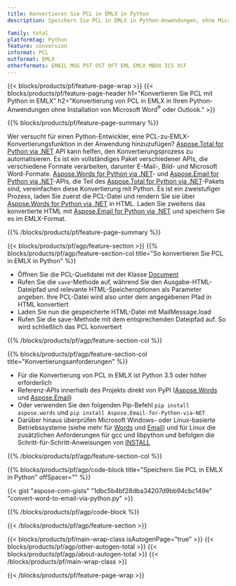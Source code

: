 ```yaml
---
title: Konvertieren Sie PCL in EMLX in Python
description: Speichern Sie PCL in EMLX in Python-Anwendungen, ohne Microsoft Word oder Outlook zu verwenden

family: total
platformtag: Python
feature: conversion
informat: PCL
outformat: EMLX
otherformats: EMAIL MSG PST OST OFT EML EMLX MBOX ICS VCF
---
```

{{< blocks/products/pf/feature-page-wrap >}}
{{< blocks/products/pf/feature-page-header h1="Konvertieren Sie PCL mit Python in EMLX" h2="Konvertierung von PCL in EMLX in Ihren Python-Anwendungen ohne Installation von Microsoft Word<sup>&reg;</sup> oder Outlook." >}}

{{% blocks/products/pf/feature-page-summary %}}

Wer versucht für einen Python-Entwickler, eine PCL-zu-EMLX-Konvertierungsfunktion in der Anwendung hinzuzufügen? [Aspose.Total for Python via .NET](https://products.aspose.com/total/python-net/) API kann helfen, den Konvertierungsprozess zu automatisieren. Es ist ein vollständiges Paket verschiedener APIs, die verschiedene Formate verarbeiten, darunter E-Mail-, Bild- und Microsoft Word-Formate. [Aspose.Words for Python via .NET](https://products.aspose.com/words/python-net/)- und [Aspose.Email for Python via .NET](https://products.aspose.com/email/python-net/)-APIs, die Teil des [Aspose.Total for Python via .NET](https://products.aspose.com/total/python-net/)-Pakets sind, vereinfachen diese Konvertierung mit Python. Es ist ein zweistufiger Prozess, laden Sie zuerst die PCL-Datei und rendern Sie sie über [Aspose.Words for Python via .NET](https://products.aspose.com/words/python-net/) in HTML. Laden Sie zweitens das konvertierte HTML mit [Aspose.Email for Python via .NET](https://products.aspose.com/email/python-net/) und speichern Sie es im EMLX-Format.

{{% /blocks/products/pf/feature-page-summary %}}

{{< blocks/products/pf/agp/feature-section >}}
{{% blocks/products/pf/agp/feature-section-col title="So konvertieren Sie PCL in EMLX in Python" %}}

- Öffnen Sie die PCL-Quelldatei mit der Klasse [Document](https://reference.aspose.com/words/python-net/aspose.words/document/)
- Rufen Sie die `save`-Methode auf, während Sie den Ausgabe-HTML-Dateipfad und relevante HTML-Speicheroptionen als Parameter angeben. Ihre PCL-Datei wird also unter dem angegebenen Pfad in HTML konvertiert
- Laden Sie nun die gespeicherte HTML-Datei mit MailMessage.load
- Rufen Sie die save-Methode mit dem entsprechenden Dateipfad auf. So wird schließlich das PCL konvertiert

{{% /blocks/products/pf/agp/feature-section-col %}}

{{% blocks/products/pf/agp/feature-section-col title="Konvertierungsanforderungen" %}}

- Für die Konvertierung von PCL in EMLX ist Python 3.5 oder höher erforderlich
- Referenz-APIs innerhalb des Projekts direkt von PyPI ([Aspose.Words](https://pypi.org/project/aspose-words/) und [Aspose.Email](https://pypi.org/project/Aspose.Email-for-Python-via-NET/))
- Oder verwenden Sie den folgenden Pip-Befehl ```pip install aspose.words``` und ```pip install Aspose.Email-for-Python-via-NET``` 
- Darüber hinaus überprüfen Microsoft Windows- oder Linux-basierte Betriebssysteme (siehe mehr für [Words](https://docs.aspose.com/words/python-net/system-requirements/) und [Email](https://docs.aspose.com/email/python-net/system-requirements/)) und für Linux die zusätzlichen Anforderungen für gcc und libpython und befolgen die Schritt-für-Schritt-Anweisungen von [INSTALL](https://docs.aspose.com/words/python-net/installation/)
 

{{% /blocks/products/pf/agp/feature-section-col %}}

{{% blocks/products/pf/agp/code-block title="Speichern Sie PCL in EMLX in Python" offSpacer="" %}}

{{< gist "aspose-com-gists" "1dbc5b4bf28dba34207d9bb94cbc149e" "convert-word-to-email-via-python.py" >}}

{{% /blocks/products/pf/agp/code-block %}}

{{< /blocks/products/pf/agp/feature-section >}}

{{< blocks/products/pf/main-wrap-class isAutogenPage="true" >}}
{{< blocks/products/pf/agp/other-autogen-total >}}
{{< blocks/products/pf/agp/about-autogen-total >}}
{{< /blocks/products/pf/main-wrap-class >}}

{{< /blocks/products/pf/feature-page-wrap >}}